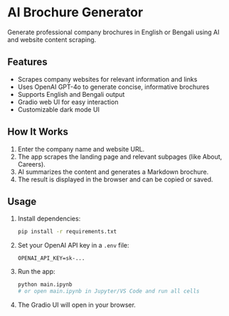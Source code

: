 # AI Brochure Generator

Generate professional company brochures in English or Bengali using AI and website content scraping.

## Features

- Scrapes company websites for relevant information and links
- Uses OpenAI GPT-4o to generate concise, informative brochures
- Supports English and Bengali output
- Gradio web UI for easy interaction
- Customizable dark mode UI

## How It Works

1. Enter the company name and website URL.
2. The app scrapes the landing page and relevant subpages (like About, Careers).
3. AI summarizes the content and generates a Markdown brochure.
4. The result is displayed in the browser and can be copied or saved.

## Usage

1. Install dependencies:
   ```bash
   pip install -r requirements.txt
   ```
2. Set your OpenAI API key in a `.env` file:
   ```env
   OPENAI_API_KEY=sk-...
   ```
3. Run the app:
   ```bash
   python main.ipynb
   # or open main.ipynb in Jupyter/VS Code and run all cells
   ```
4. The Gradio UI will open in your browser.
